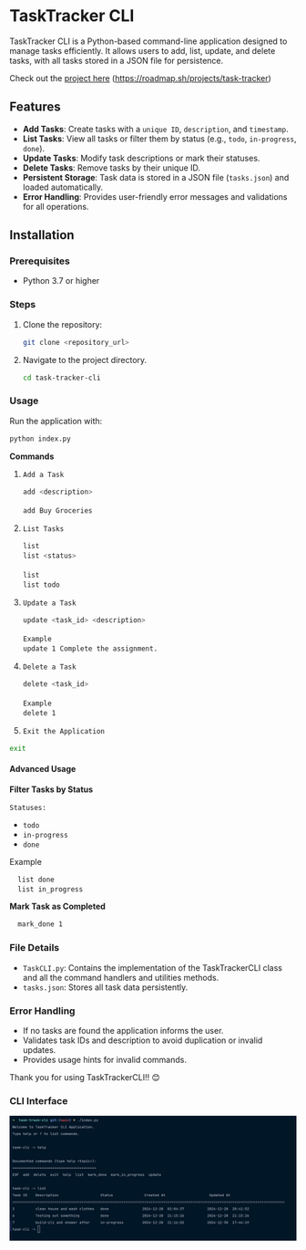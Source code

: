 # TaskTracker CLI

TaskTracker CLI is a Python-based command-line application designed to manage tasks efficiently. It allows users to add,
list, update, and delete tasks, with all tasks stored in a JSON file for persistence. 

Check out the [project here](https://roadmap.sh/projects/task-tracker) (https://roadmap.sh/projects/task-tracker)


## Features

- **Add Tasks**: Create tasks with a `unique ID`, `description`, and `timestamp`.
- **List Tasks**: View all tasks or filter them by status (e.g., `todo`, `in-progress`, `done`).
- **Update Tasks**: Modify task descriptions or mark their statuses.
- **Delete Tasks**: Remove tasks by their unique ID.
- **Persistent Storage**: Task data is stored in a JSON file (`tasks.json`) and loaded automatically.
- **Error Handling**: Provides user-friendly error messages and validations for all operations.

## Installation

### Prerequisites

- Python 3.7 or higher

### Steps

1. Clone the repository:
   ```bash
   git clone <repository_url>


2. Navigate to the project directory.
   ```bash
   cd task-tracker-cli


### Usage
Run the application with:
 ```bash
 python index.py
```

**Commands**

1. `Add a Task`
    ```bash
    add <description>
    
    add Buy Groceries 
    ```
2. `List Tasks`
    ```bash
    list
    list <status>

    list
    list todo
   ```

3. `Update a Task`
    ```bash
    update <task_id> <description>

    Example
    update 1 Complete the assignment.
    ```
   
4. `Delete a Task`

    ```bash
    delete <task_id>

    Example
    delete 1
   ```

5. `Exit the Application`
  ```bash
  exit 
  ```

#### Advanced Usage

**Filter Tasks by Status**

`Statuses:`
- `todo`
- `in-progress`
- `done`

Example
```bash
  list done
  list in_progress
```


**Mark Task as Completed**

```bash
  mark_done 1
```


### File Details
- `TaskCLI.py`: Contains the implementation of the TaskTrackerCLI class and all the command handlers and utilities methods.
- `tasks.json`: Stores all task data persistently.


### Error Handling
- If no tasks are found the application informs the user.
- Validates task IDs and description to avoid duplication or invalid updates.
- Provides usage hints for invalid commands.



Thank you for using TaskTrackerCLI!! 😊


### CLI Interface 
![CLI Screenshot](cli-interface.png)